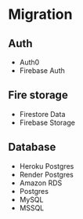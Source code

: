 # Migration

## Auth

- Auth0
- Firebase Auth

## Fire storage

- Firestore Data
- Firebase Storage

## Database

- Heroku Postgres
- Render Postgres
- Amazon RDS
- Postgres
- MySQL
- MSSQL
